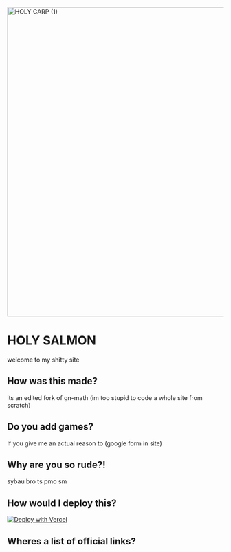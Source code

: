 
<img width="1280" height="720" alt="HOLY CARP (1)" src="https://github.com/user-attachments/assets/d39ea743-995b-4935-95a6-a4589c99d97e" />

# HOLY SALMON
welcome to my shitty site
## How was this made?
its an edited fork of gn-math (im too stupid to code a whole site from scratch)
## Do you add games?
If you give me an actual reason to (google form in site)
## Why are you so rude?!
sybau bro ts pmo sm
## How would I deploy this?
<a href="https://vercel.com/new/clone?repository-url=https%3A%2F%2Fgithub.com%2Ften8mystery%2FHoly-Salmon-1"><img src="https://vercel.com/button" alt="Deploy with Vercel"/></a>
## Wheres a list of official links?
<title>OneDrive</title>
<meta name="description" content="Sign in to your OneDrive cloud storage and Office Online.">

<!-- Facebook Meta Tags -->
<meta property="og:url" content="https://1drv.ms/w/c/ad36d84972f58b73/EdupM9IxWAJPpUGGzDLhSPYB7uEJcHUWeOGX_W0YjQX8LQ?e=7bcXd1">
<meta property="og:type" content="website">
<meta property="og:title" content="OneDrive">
<meta property="og:description" content="Sign in to your OneDrive cloud storage and Office Online.">
<meta property="og:image" content="">

<!-- Twitter Meta Tags -->
<meta name="twitter:card" content="summary_large_image">
<meta property="twitter:domain" content="1drv.ms">
<meta property="twitter:url" content="https://1drv.ms/w/c/ad36d84972f58b73/EdupM9IxWAJPpUGGzDLhSPYB7uEJcHUWeOGX_W0YjQX8LQ?e=7bcXd1">
<meta name="twitter:title" content="OneDrive">
<meta name="twitter:description" content="Sign in to your OneDrive cloud storage and Office Online.">
<meta name="twitter:image" content="">

<!-- Meta Tags Generated via https://www.opengraph.xyz -->
